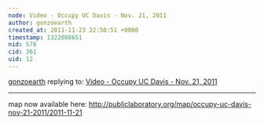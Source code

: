 ```yaml
---
node: Video - Occupy UC Davis - Nov. 21, 2011
author: gonzoearth
created_at: 2011-11-23 22:50:51 +0000
timestamp: 1322088651
nid: 578
cid: 361
uid: 12
---
```




[gonzoearth](../profile/gonzoearth) replying to: [Video - Occupy UC Davis - Nov. 21, 2011](../notes/gonzoearth/11-22-2011/video-occupy-uc-davis-nov-21-2011)

----
map now available here:
http://publiclaboratory.org/map/occupy-uc-davis-nov-21-2011/2011-11-21